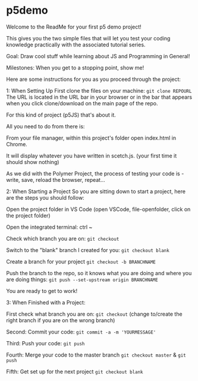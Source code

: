 # p5demo
Welcome to the ReadMe for your first p5 demo project!

This gives you the two simple files that will let you test your coding knowledge practically with the associated tutorial series. 

Goal: Draw cool stuff while learning about JS and Programming in General!

Milestones: When you get to a stopping point, show me!

Here are some instructions for you as you proceed through the project:


1: When Setting Up
  First clone the files on your machine:
  `git clone REPOURL`
  The URL is located in the URL bar in your browser or in the bar that appears when you click clone/download on the main page of the repo.
  
  For this kind of project (p5JS) that's about it.
  
  All you need to do from there is:
  
  From your file manager, within this project's folder open index.html in Chrome.
  
  It will display whatever you have written in scetch.js. (your first time it should show nothing)

  As we did with the Polymer Project, the process of testing your code is - write, save, reload the browser, repeat...

2: When Starting a Project
  So you are sitting down to start a project, here are the steps you should follow:

  Open the project folder in VS Code (open VSCode, file-openfolder, click on the project folder)
  
  Open the integrated terminal: ctrl ~
  
  Check which branch you are on: `git checkout`
  
  Switch to the "blank" branch I created for you: `git checkout blank`
  
  Create a branch for your project `git checkout -b BRANCHNAME` 
  
  Push the branch to the repo, so it knows what you are doing and where you are doing things: `git push --set-upstream origin BRANCHNAME`
  
  You are ready to get to work!

3: When Finished with a Project:
 
  First check what branch you are on: `git checkout` (change to/create the right branch if you are on the wrong branch)
  
  Second: Commit your code: `git commit -a -m 'YOURMESSAGE'`

  Third: Push your code: `git push`
  
  Fourth: Merge your code to the master branch `git checkout master` & `git push`
  
  Fifth: Get set up for the next project `git checkout blank`
